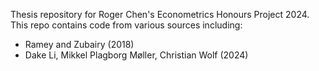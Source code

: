 Thesis repository for Roger Chen's Econometrics Honours Project 2024.
This repo contains code from various sources including:
- Ramey and Zubairy (2018)
- Dake Li, Mikkel Plagborg Møller, Christian Wolf (2024)

